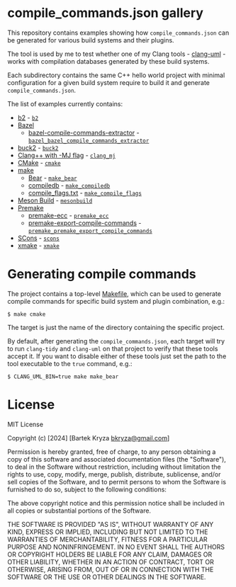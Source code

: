 # compile_commands.json gallery

This repository contains examples showing how `compile_commands.json` can be generated for various build
systems and their plugins.

The tool is used by me to test whether one of my Clang tools - [clang-uml](https://github.com/bkryza/clang-uml) -
works with compilation databases generated by these build systems.

Each subdirectory contains the same C++ hello world project with minimal configuration for a given build system
require to build it and generate `compile_commands.json`.

The list of examples currently contains:
* [b2](https://www.boost.org/doc/libs/1_86_0/tools/build/doc/html/index.html) - [`b2`](./b2)
* [Bazel](https://bazel.build/)
  * [bazel-compile-commands-extractor](https://github.com/hedronvision/bazel-compile-commands-extractor) - [`bazel_bazel_compile_commands_extractor`](./bazel_bazel_compile_commands_extractor)
* [buck2](https://github.com/facebook/buck2) - [`buck2`](./buck2)
* [Clang++ with -MJ flag](https://clang.llvm.org/docs/JSONCompilationDatabase.html#supported-systems) - [`clang_mj`](./clang_mj)
* [CMake](https://cmake.org/) - [`cmake`](./cmake)
* [make]()
  * [Bear](https://github.com/rizsotto/Bear) - [`make_bear`](./make_bear)
  * [compiledb](https://github.com/nickdiego/compiledb) - [`make_compiledb`](./make_compiledb)
  * [compile_flags.txt](https://clang.llvm.org/docs/JSONCompilationDatabase.html#alternatives) - [`make_compile_flags`](./make_compile_flags)
* [Meson Build](https://mesonbuild.com/) - [`mesonbuild`](./mesonbuild)
* [Premake](https://premake.github.io/)
  * [premake-ecc](https://github.com/MattBystrin/premake-ecc) - [`premake_ecc`](./premake_ecc)
  * [premake-export-compile-commands](https://github.com/tarruda/premake-export-compile-commands) - [`premake_premake_export_compile_commands`](./premake_premake_export_compile_commands)
* [SCons](https://scons.org/) - [`scons`](./scons)
* [xmake](https://xmake.io) - [`xmake`](./xmake)


# Generating compile commands
The project contains a top-level [Makefile](./Makefile), which can be used to generate compile commands for specific
build system and plugin combination, e.g.:

```console
$ make cmake
```

The target is just the name of the directory containing the specific project.

By default, after generating the `compile_commands.json`, each target will try to run `clang-tidy` and `clang-uml`
on that project to verify that these tools accept it. If you want to disable either of these tools just set the path to
the tool executable to the `true` command, e.g.:

```console
$ CLANG_UML_BIN=true make make_bear
```

# License

MIT License

Copyright (c) [2024] [Bartek Kryza <bkryza@gmail.com>]

Permission is hereby granted, free of charge, to any person obtaining a copy
of this software and associated documentation files (the "Software"), to deal
in the Software without restriction, including without limitation the rights
to use, copy, modify, merge, publish, distribute, sublicense, and/or sell
copies of the Software, and to permit persons to whom the Software is
furnished to do so, subject to the following conditions:

The above copyright notice and this permission notice shall be included in all
copies or substantial portions of the Software.

THE SOFTWARE IS PROVIDED "AS IS", WITHOUT WARRANTY OF ANY KIND, EXPRESS OR
IMPLIED, INCLUDING BUT NOT LIMITED TO THE WARRANTIES OF MERCHANTABILITY,
FITNESS FOR A PARTICULAR PURPOSE AND NONINFRINGEMENT. IN NO EVENT SHALL THE
AUTHORS OR COPYRIGHT HOLDERS BE LIABLE FOR ANY CLAIM, DAMAGES OR OTHER
LIABILITY, WHETHER IN AN ACTION OF CONTRACT, TORT OR OTHERWISE, ARISING FROM,
OUT OF OR IN CONNECTION WITH THE SOFTWARE OR THE USE OR OTHER DEALINGS IN THE
SOFTWARE.
